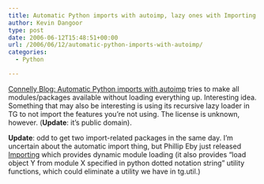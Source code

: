 ```yaml
---
title: Automatic Python imports with autoimp, lazy ones with Importing
author: Kevin Dangoor
type: post
date: 2006-06-12T15:48:51+00:00
url: /2006/06/12/automatic-python-imports-with-autoimp/
categories:
  - Python

---
```

[Connelly Blog: Automatic Python imports with autoimp][1] tries to make all modules/packages available without loading everything up. Interesting idea. Something that may also be interesting is using its recursive lazy loader in TG to not import the features you&#8217;re not using. The license is unknown, however. (**Update**: it&#8217;s public domain).
  
**Update**: odd to get two import-related packages in the same day. I&#8217;m uncertain about the automatic import thing, but Phillip Eby just released [Importing][2] which provides dynamic module loading (it also provides &#8220;load object Y from module X specified in python dotted notation string&#8221; utility functions, which could eliminate a utility we have in tg.util.)

 [1]: http://barnesc.blogspot.com/2006/06/automatic-python-imports-with-autoimp.html
 [2]: http://peak.telecommunity.com/DevCenter/Importing